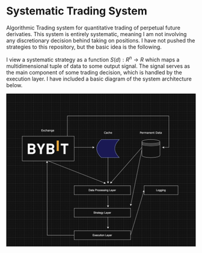 # Systematic Trading System
Algorithmic Trading system for quantitative trading of perpetual future derivaties. This system is entirely systematic, meaning I am not involving any discretionary decision behind taking on positions. I have not pushed the strategies to this repository, but the basic idea is the following. 

I view a systematic strategy as a function $S(d): R^n \to R$ which maps a multidimensional tuple of data to some output signal. The signal serves as the main component of some trading decision, which is handled by the execution layer. I have included a basic diagram of the system architecture below.

![System Architecture](figs/system_arch.png)
